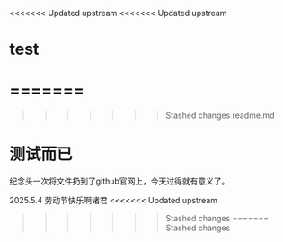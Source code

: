 <<<<<<< Updated upstream
<<<<<<< Updated upstream
# test
=======
=======
>>>>>>> Stashed changes
readme.md

# 测试而已

纪念头一次将文件扔到了github官网上，今天过得就有意义了。

2025.5.4 劳动节快乐啊诸君
<<<<<<< Updated upstream
>>>>>>> Stashed changes
=======
>>>>>>> Stashed changes
